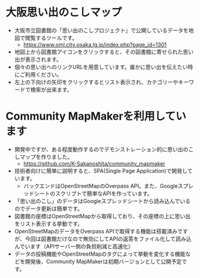 # 大阪思い出のこしマップ
* 大阪市立図書館の「思い出のこしプロジェクト」で公開しているデータを地図で閲覧するツールです。
  * https://www.oml.city.osaka.lg.jp/index.php?page_id=1301
* 地図上から図書館アイコンをクリックすると、その図書館に寄せられた思い出が表示されます。
* 個々の思い出へのリンクURLを用意しています。誰かに思い出を伝えたい時にご利用ください。
* 左上の下向けの矢印をクリックするとリスト表示され、カテゴリーやキーワードで検索が出来ます。

# Community MapMakerを利用しています
* 開発中ですが、ある程度動作するのでデモンストレーション的に思い出のこしマップを作りました。
  * https://github.com/K-Sakanoshita/community_mapmaker
* 技術者向けに簡単に説明すると、SPA(Single Page Application)で開発しています。
  * バックエンドはOpenStreetMapのOverpass API。また、Googleスプレッドシートのスクリプトで簡単なAPIを作っています。
* 「思い出のこし」のデータはGoogleスプレッドシートから読み込んでいるのでデータ更新は簡単です。
* 図書館の座標はOpenStreetMapから取得しており、その座標の上に思い出をリスト表示する挙動です。
* OpenStreetMapのデータをOverpass APIで取得する機能は搭載済みですが、今回は図書館だけなので無効にしてAPIの返答をファイル化して読み込んでいます（APIサーバー側の負担削減と高速化）
* データの投稿機能やOpenStreetMapのタグによって挙動を変化する機能などを開発後、Community MapMakerは初期バージョンとして公開予定です。
